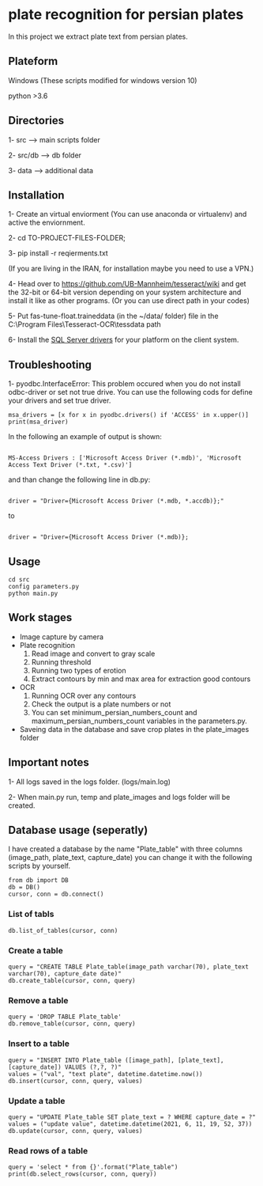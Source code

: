 
# plate recognition for persian plates 

In this project we extract plate text from persian plates. 

## Plateform

Windows (These scripts modified for windows version 10)

python  >3.6

## Directories

1- src -->  main scripts folder

2- src/db --> db folder

3- data --> additional data

## Installation

1- Create an virtual enviorment (You can use anaconda or virtualenv) and active the enviornment. 

2- cd TO-PROJECT-FILES-FOLDER; 

3- pip install -r reqierments.txt

(If you are living in the IRAN, for installation maybe you need to use a VPN.)

4- Head over to https://github.com/UB-Mannheim/tesseract/wiki and get the 32-bit or 64-bit version depending on your system architecture and install it like as other  programs. 
(Or you can use direct path in your codes)

5- Put fas-tune-float.traineddata (in the ~/data/ folder) file in the C:\Program Files\Tesseract-OCR\tessdata path 

6- Install the [SQL Server drivers](https://docs.microsoft.com/en-us/sql/connect/odbc/download-odbc-driver-for-sql-server?view=sql-server-ver15) for your platform on the client system. 

## Troubleshooting

1- pyodbc.InterfaceError:
This problem occured when you do not install odbc-driver or set not true drive. You can use the following cods for define your drivers and set true driver. 
``` 
msa_drivers = [x for x in pyodbc.drivers() if 'ACCESS' in x.upper()]
print(msa_driver)
```
In the following an example of output is shown:
``` 

MS-Access Drivers : ['Microsoft Access Driver (*.mdb)', 'Microsoft Access Text Driver (*.txt, *.csv)']
```
and than change the following line in db.py:
``` 

driver = "Driver={Microsoft Access Driver (*.mdb, *.accdb)};"
```
to 
```

driver = "Driver={Microsoft Access Driver (*.mdb)};
```


## Usage

``` 
cd src
config parameters.py 
python main.py

```

## Work stages

* Image capture by camera
* Plate recognition
  1. Read image and convert to gray scale
  2. Running threshold
  3. Running two types of erotion 
  4. Extract contours by min and max area for extraction good contours
* OCR
  1. Running OCR over any contours
  2. Check the output is a plate numbers or not
  3. You can set minimum_persian_numbers_count and maximum_persian_numbers_count variables in the parameters.py.  
* Saveing data in the database and save crop plates in the plate_images folder

## Important notes

1- All logs saved in the logs folder. (logs/main.log)

2- When main.py run, temp and plate_images and logs folder will be created.


## Database usage (seperatly)

I have created a database by the name "Plate_table" with three columns (image_path, plate_text, capture_date)
you can change it with the following scripts by yourself. 

``` 
from db import DB
db = DB()
cursor, conn = db.connect()
```

### List of tabls

``` 
db.list_of_tables(cursor, conn)
```

### Create a table

``` 
query = "CREATE TABLE Plate_table(image_path varchar(70), plate_text varchar(70), capture_date date)"
db.create_table(cursor, conn, query)
```

### Remove a table

``` 
query = 'DROP TABLE Plate_table'
db.remove_table(cursor, conn, query)
```

### Insert to a table

``` 
query = "INSERT INTO Plate_table ([image_path], [plate_text],[capture_date]) VALUES (?,?, ?)"
values = ("val", "text plate", datetime.datetime.now())
db.insert(cursor, conn, query, values)
```

### Update a table

``` 
query = "UPDATE Plate_table SET plate_text = ? WHERE capture_date = ?"
values = ("update value", datetime.datetime(2021, 6, 11, 19, 52, 37))
db.update(cursor, conn, query, values)
```

### Read rows of a table

``` 
query = 'select * from {}'.format("Plate_table")
print(db.select_rows(cursor, conn, query))
```

